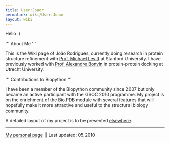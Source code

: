 ```yaml
---
title: User:Joaor
permalink: wiki/User:Joaor
layout: wiki
---
```


Hello :)

''' About Me '''

This is the Wiki page of João Rodrigues, currently doing research in
protein structure refinement with [Prof. Michael
Levitt](http://csb.stanford.edu) at Stanford University. I have
previously worked with [Prof. Alexandre
Bonvin](http://haddock.chem.uu.nl) in protein-protein docking at Utrecht
University.

''' Contributions to Biopython '''

I have been a member of the Biopython community since 2007 but only
became an active participant with the GSOC 2010 programme. My project is
on the enrichment of the Bio.PDB module with several features that will
hopefully make it more attractive and useful to the structural biology
community.

A detailed layout of my project is to be presented
[elsewhere](GSOC2010_Joao "wikilink").

------------------------------------------------------------------------

[My personal page](http://stanford.edu/~joaor) || Last updated: 05.2010
